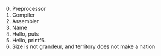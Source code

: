 0. Preprocessor
1. Compiler
2. Assembler
3. Name
4. Hello, puts
5. Hello, printf6.
6. Size is not grandeur, and territory does not make a nation

